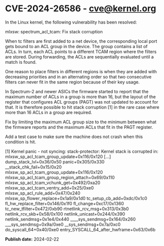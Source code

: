 # CVE-2024-26586 - cve@kernel.org

In the Linux kernel, the following vulnerability has been resolved:

mlxsw: spectrum_acl_tcam: Fix stack corruption

When tc filters are first added to a net device, the corresponding local
port gets bound to an ACL group in the device. The group contains a list
of ACLs. In turn, each ACL points to a different TCAM region where the
filters are stored. During forwarding, the ACLs are sequentially
evaluated until a match is found.

One reason to place filters in different regions is when they are added
with decreasing priorities and in an alternating order so that two
consecutive filters can never fit in the same region because of their
key usage.

In Spectrum-2 and newer ASICs the firmware started to report that the
maximum number of ACLs in a group is more than 16, but the layout of the
register that configures ACL groups (PAGT) was not updated to account
for that. It is therefore possible to hit stack corruption [1] in the
rare case where more than 16 ACLs in a group are required.

Fix by limiting the maximum ACL group size to the minimum between what
the firmware reports and the maximum ACLs that fit in the PAGT register.

Add a test case to make sure the machine does not crash when this
condition is hit.

[1]
Kernel panic - not syncing: stack-protector: Kernel stack is corrupted in: mlxsw_sp_acl_tcam_group_update+0x116/0x120
[...]
 dump_stack_lvl+0x36/0x50
 panic+0x305/0x330
 __stack_chk_fail+0x15/0x20
 mlxsw_sp_acl_tcam_group_update+0x116/0x120
 mlxsw_sp_acl_tcam_group_region_attach+0x69/0x110
 mlxsw_sp_acl_tcam_vchunk_get+0x492/0xa20
 mlxsw_sp_acl_tcam_ventry_add+0x25/0xe0
 mlxsw_sp_acl_rule_add+0x47/0x240
 mlxsw_sp_flower_replace+0x1a9/0x1d0
 tc_setup_cb_add+0xdc/0x1c0
 fl_hw_replace_filter+0x146/0x1f0
 fl_change+0xc17/0x1360
 tc_new_tfilter+0x472/0xb90
 rtnetlink_rcv_msg+0x313/0x3b0
 netlink_rcv_skb+0x58/0x100
 netlink_unicast+0x244/0x390
 netlink_sendmsg+0x1e4/0x440
 ____sys_sendmsg+0x164/0x260
 ___sys_sendmsg+0x9a/0xe0
 __sys_sendmsg+0x7a/0xc0
 do_syscall_64+0x40/0xe0
 entry_SYSCALL_64_after_hwframe+0x63/0x6b

**Publish date:** 2024-02-22
